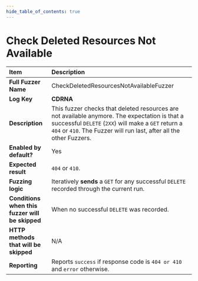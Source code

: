 ```yaml
--- 
hide_table_of_contents: true
---
```


# Check Deleted Resources Not Available

| Item                                            | Description                                                                                                                                                                                                                  |
|:------------------------------------------------|:-----------------------------------------------------------------------------------------------------------------------------------------------------------------------------------------------------------------------------|
| **Full Fuzzer Name**                            | CheckDeletedResourcesNotAvailableFuzzer                                                                                                                                                                                      |
| **Log Key**                                     | **CDRNA**                                                                                                                                                                                                                    |
| **Description**                                 | This fuzzer checks that deleted resources are not available anymore. The expectation is that a successful `DELETE` (`2XX`) will make a `GET` return a `404` or `410`. The Fuzzer will run last, after all the other Fuzzers. |
| **Enabled by default?**                         | Yes                                                                                                                                                                                                                          |
| **Expected result**                             | `404` or `410`.                                                                                                                                                                                                              |
| **Fuzzing logic**                               | Iteratively **sends** a `GET` for any successful `DELETE` recorded through the current run.                                                                                                                                  |
| **Conditions when this fuzzer will be skipped** | When no successful `DELETE` was recorded.                                                                                                                                                                                    |
| **HTTP methods that will be skipped**           | N/A                                                                                                                                                                                                                          |
| **Reporting**                                   | Reports `success` if response code is `404 or 410` and `error` otherwise.                                                                                                                                                    | 
